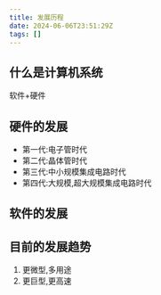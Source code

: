 ```yaml
---
title: 发展历程
date: 2024-06-06T23:51:29Z
tags: []
---
```



## 什么是计算机系统

软件+硬件

## 硬件的发展

- 第一代:电子管时代
- 第二代:晶体管时代
- 第三代:中小规模集成电路时代
- 第四代:大规模,超大规模集成电路时代

## 软件的发展

## 目前的发展趋势

1. 更微型,多用途
2. 更巨型,更高速
